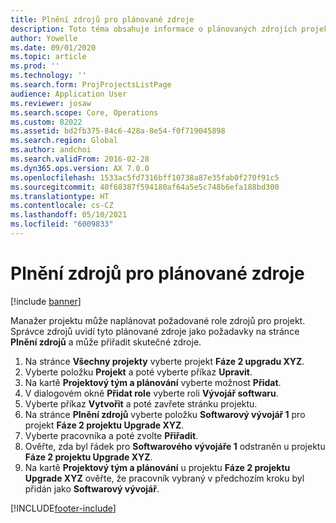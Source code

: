 ```yaml
---
title: Plnění zdrojů pro plánované zdroje
description: Toto téma obsahuje informace o plánovaných zdrojích projektu.
author: Yowelle
ms.date: 09/01/2020
ms.topic: article
ms.prod: ''
ms.technology: ''
ms.search.form: ProjProjectsListPage
audience: Application User
ms.reviewer: josaw
ms.search.scope: Core, Operations
ms.custom: 82022
ms.assetid: bd2fb375-84c6-428a-8e54-f0f719045898
ms.search.region: Global
ms.author: andchoi
ms.search.validFrom: 2016-02-28
ms.dyn365.ops.version: AX 7.0.0
ms.openlocfilehash: 1533ac5fd7316bff10738a87e35fab0f270f91c5
ms.sourcegitcommit: 40f68387f594180af64a5e5c748b6efa188bd300
ms.translationtype: HT
ms.contentlocale: cs-CZ
ms.lasthandoff: 05/10/2021
ms.locfileid: "6009833"
---
```

# <a name="resource-fulfillment-for-planned-resources"></a>Plnění zdrojů pro plánované zdroje

[!include [banner](../includes/banner.md)]

Manažer projektu může naplánovat požadované role zdrojů pro projekt. Správce zdrojů uvidí tyto plánované zdroje jako požadavky na stránce **Plnění zdrojů** a může přiřadit skutečné zdroje.

1. Na stránce **Všechny projekty** vyberte projekt **Fáze 2 upgradu XYZ**.
2. Vyberte položku **Projekt** a poté vyberte příkaz **Upravit**.
3. Na kartě **Projektový tým a plánování** vyberte možnost **Přidat**.
4. V dialogovém okně **Přidat role** vyberte roli **Vývojář softwaru**.
5. Vyberte příkaz **Vytvořit** a poté zavřete stránku projektu.
6. Na stránce **Plnění zdrojů** vyberte položku **Softwarový vývojář 1** pro projekt **Fáze 2 projektu Upgrade XYZ**.
7. Vyberte pracovníka a poté zvolte **Přiřadit**.
8. Ověřte, zda byl řádek pro **Softwarového vývojáře 1** odstraněn u projektu **Fáze 2 projektu Upgrade XYZ**.
9. Na kartě **Projektový tým a plánování** u projektu **Fáze 2 projektu Upgrade XYZ** ověřte, že pracovník vybraný v předchozím kroku byl přidán jako **Softwarový vývojář**.


[!INCLUDE[footer-include](../includes/footer-banner.md)]